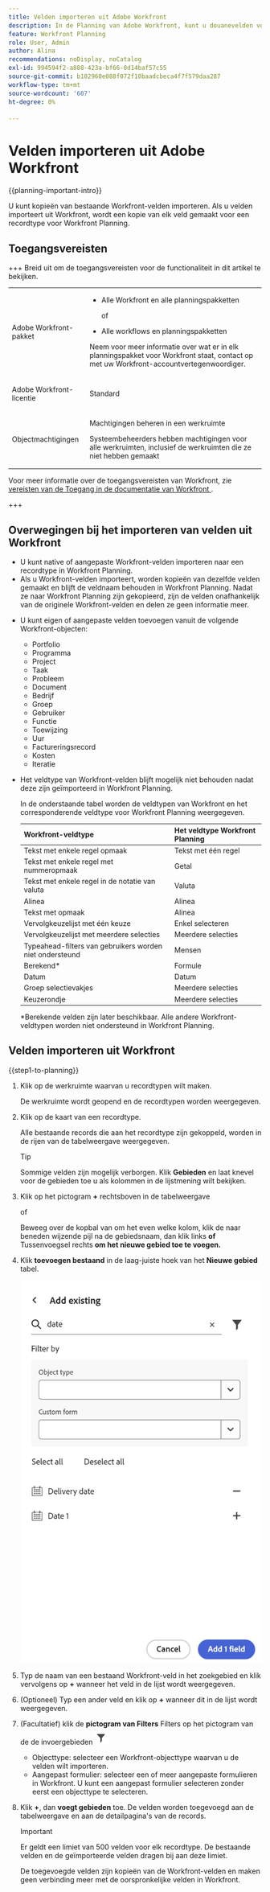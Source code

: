 ```yaml
---
title: Velden importeren uit Adobe Workfront
description: In de Planning van Adobe Workfront, kunt u douanevelden voor elk type van verslag tot stand brengen. U kunt het gebied met de verslagen van de Planning van Workfront dan associëren.
feature: Workfront Planning
role: User, Admin
author: Alina
recommendations: noDisplay, noCatalog
exl-id: 994594f2-a888-423a-bf66-0d14baf57c55
source-git-commit: b102960e088f072f10baadcbeca4f7f579daa287
workflow-type: tm+mt
source-wordcount: '607'
ht-degree: 0%

---
```


<!--add to TOC-->

# Velden importeren uit Adobe Workfront

<!--<span class="preview">The highlighted information on this page refers to functionality not yet generally available. It is available only in the Preview environment for all customers. After the monthly releases to Production, the same features are also available in the Production environment for customers who enabled fast releases. </span>   

<span class="preview">For information about fast releases, see [Enable or disable fast releases for your organization](/help/quicksilver/administration-and-setup/set-up-workfront/configure-system-defaults/enable-fast-release-process.md). </span>  -->


{{planning-important-intro}}

U kunt kopieën van bestaande Workfront-velden importeren. Als u velden importeert uit Workfront, wordt een kopie van elk veld gemaakt voor een recordtype voor Workfront Planning.


## Toegangsvereisten

+++ Breid uit om de toegangsvereisten voor de functionaliteit in dit artikel te bekijken. 

<table style="table-layout:auto"> 
<col> 
</col> 
<col> 
</col> 
<tbody> 
    <tr> 
<tr> 
</tr>   
<tr> 
   <td role="rowheader"><p>Adobe Workfront-pakket</p></td> 
   <td> 
<ul> 
<li><p>Alle Workfront en alle planningspakketten</p></li>
of
<li><p>Alle workflows en planningspakketten</li></ul>
<p>Neem voor meer informatie over wat er in elk planningspakket voor Workfront staat, contact op met uw Workfront-accountvertegenwoordiger. </p> 
   </td> 
  <tr> 
   <td role="rowheader"><p>Adobe Workfront-licentie</p></td> 
   <td><p>Standard</p>
   </td> 
  </tr> 
  <tr> 
   <td role="rowheader"><p>Objectmachtigingen</p></td> 
   <td>   <p>Machtigingen beheren in een werkruimte</p>  
   <p>Systeembeheerders hebben machtigingen voor alle werkruimten, inclusief de werkruimten die ze niet hebben gemaakt</p>  </td> 
  </tr>  
</tbody> 
</table>

Voor meer informatie over de toegangsvereisten van Workfront, zie [ vereisten van de Toegang in de documentatie van Workfront ](/help/quicksilver/administration-and-setup/add-users/access-levels-and-object-permissions/access-level-requirements-in-documentation.md).

+++  

<!--Old:

<table style="table-layout:auto"> 
<col> 
</col> 
<col> 
</col> 
<tbody> 
    <tr> 
<tr> 
<td> 
   <p> Products</p> </td> 
   <td> 
   <ul><li><p> Adobe Workfront</p></li> 
   <li><p> Adobe Workfront Planning<p></li></ul></td> 
  </tr>   
<tr> 
   <td role="rowheader"><p>Adobe Workfront plan*</p></td> 
   <td> 
<p>Any of the following Workfront plans:</p> 
<ul><li>Select</li> 
<li>Prime</li> 
<li>Ultimate</li></ul> 
<p>Workfront Planning is not available for legacy Workfront plans</p> 
   </td> 
<tr> 
   <td role="rowheader"><p>Adobe Workfront Planning package*</p></td> 
   <td> 
<p>Any </p> 
<p>For more information about what is included in each Workfront Planning plan, contact your Workfront account manager. </p> 
   </td> 
 <tr> 
   <td role="rowheader"><p>Adobe Workfront platform</p></td> 
   <td> 
<p>Your organization's instance of Workfront must be onboarded to the Adobe Unified Experience to be able to access Workfront Planning.</p> 
<p>For more information, see <a href="/help/quicksilver/workfront-basics/navigate-workfront/workfront-navigation/adobe-unified-experience.md">Adobe Unified Experience for Workfront</a>. </p> 
   </td> 
   </tr> 
  </tr> 
  <tr> 
   <td role="rowheader"><p>Adobe Workfront license*</p></td> 
   <td><p> Standard </p>
   <p>Workfront Planning is not available for legacy Workfront licenses</p> 
  </td> 
  </tr> 
  <tr> 
   <td role="rowheader"><p>Access level configuration</p></td> 
   <td> <p>There are no access level controls for Adobe Workfront Planning</p>   
</td> 
  </tr> 
<tr> 
   <td role="rowheader"><p>Object permissions</p></td> 
   <td>   <p>Manage permissions to a workspace and record type </a> </p>  
   <p>System Administrators have permissions to all workspaces, including the ones they did not create.</p> </td> 
  </tr> 
</tbody> 
</table> -->


## Overwegingen bij het importeren van velden uit Workfront

* U kunt native of aangepaste Workfront-velden importeren naar een recordtype in Workfront Planning.
* Als u Workfront-velden importeert, worden kopieën van dezelfde velden gemaakt en blijft de veldnaam behouden in Workfront Planning. Nadat ze naar Workfront Planning zijn gekopieerd, zijn de velden onafhankelijk van de originele Workfront-velden en delen ze geen informatie meer.
<!--check this: * You do not need permissions or access to Workfront objects to be able to add their fields to Workfront Planning. -->
* U kunt eigen of aangepaste velden toevoegen vanuit de volgende Workfront-objecten:
   * Portfolio
   * Programma
   * Project
   * Taak
   * Probleem
   * Document
   * Bedrijf
   * Groep
   * Gebruiker
   * Functie
   * Toewijzing
   * Uur
   * Factureringsrecord
     <!--Available only to Preview, but might not come to Prod:* Rate card - visible in Production but asking PM if it should be hidden-->
   * Kosten
   * Iteratie
     <!--* Non-labor resource - - visible in Production but asking PM if it should be hidden-->
     <!--* Non-labour resource category - - visible in Production but asking PM if it should be hidden-->
* Het veldtype van Workfront-velden blijft mogelijk niet behouden nadat deze zijn geïmporteerd in Workfront Planning.

  In de onderstaande tabel worden de veldtypen van Workfront en het corresponderende veldtype voor Workfront Planning weergegeven.

  | Workfront-veldtype | Het veldtype Workfront Planning |
  |------------------------------------------|-------------------------------|
  | Tekst met enkele regel opmaak | Tekst met één regel |
  | Tekst met enkele regel met nummeropmaak | Getal |
  | Tekst met enkele regel in de notatie van valuta | Valuta |
  | Alinea | Alinea |
  | Tekst met opmaak | Alinea |
  | Vervolgkeuzelijst met één keuze | Enkel selecteren |
  | Vervolgkeuzelijst met meerdere selecties | Meerdere selecties |
  | Typeahead-filters van gebruikers worden niet ondersteund | Mensen |
  | Berekend* | Formule |
  | Datum | Datum |
  | Groep selectievakjes | Meerdere selecties |
  | Keuzerondje | Meerdere selecties |

  *Berekende velden zijn later beschikbaar.
Alle andere Workfront-veldtypen worden niet ondersteund in Workfront Planning.


## Velden importeren uit Workfront

<!--the first 3 steps are the same as in Create fields-->

{{step1-to-planning}}

1. Klik op de werkruimte waarvan u recordtypen wilt maken.

   De werkruimte wordt geopend en de recordtypen worden weergegeven.

1. Klik op de kaart van een recordtype.

   Alle bestaande records die aan het recordtype zijn gekoppeld, worden in de rijen van de tabelweergave weergegeven.

   >[!TIP]
   >
   >    Sommige velden zijn mogelijk verborgen. Klik **Gebieden** en laat knevel voor de gebieden toe u als kolommen in de lijstmening wilt bekijken.

1. Klik op het pictogram **+** rechtsboven in de tabelweergave

   of

   Beweeg over de kopbal van om het even welke kolom, klik de naar beneden wijzende pijl na de gebiedsnaam, dan klik links **of** Tussenvoegsel rechts **om het nieuwe gebied toe te voegen.**
1. Klik **toevoegen bestaand** in de laag-juiste hoek van het **Nieuwe gebied** tabel. <!--check UI - did they change this??-->

   ![ voeg bestaande gebieden van modaal Workfront toe ](assets/add-existing-fields-from-workfront-modal.png)

1. Typ de naam van een bestaand Workfront-veld in het zoekgebied en klik vervolgens op **+** wanneer het veld in de lijst wordt weergegeven.
1. (Optioneel) Typ een ander veld en klik op **+** wanneer dit in de lijst wordt weergegeven.
1. (Facultatief) klik de **pictogram van Filters** Filters op het pictogram van de de invoergebieden ![, dan werk één of allebei van de volgende gebieden bij:](assets/filters-in-import-fields-icon.png)

   * Objecttype: selecteer een Workfront-objecttype waarvan u de velden wilt importeren.
   * Aangepast formulier: selecteer een of meer aangepaste formulieren in Workfront. U kunt een aangepast formulier selecteren zonder eerst een objecttype te selecteren.
1. Klik **+**, dan **voegt gebieden** toe.
De velden worden toegevoegd aan de tabelweergave en aan de detailpagina&#39;s van de records.

   >[!IMPORTANT]
   >
   >    Er geldt een limiet van 500 velden voor elk recordtype. De bestaande velden en de geïmporteerde velden dragen bij aan deze limiet.

   De toegevoegde velden zijn kopieën van de Workfront-velden en maken geen verbinding meer met de oorspronkelijke velden in Workfront.
